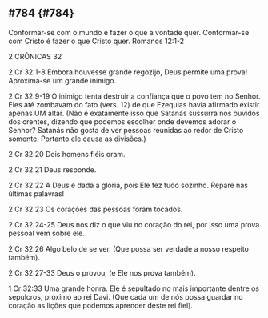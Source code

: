 ## #784 {#784}

Conformar-se com o mundo é fazer o que a vontade quer. Conformar-se com Cristo é fazer o que Cristo quer. Romanos 12:1-2

2 CRÔNICAS 32

2 Cr 32:1-8 Embora houvesse grande regozijo, Deus permite uma prova! Aproxima-se um grande inimigo.

2 Cr 32:9-19 O inimigo tenta destruir a confiança que o povo tem no Senhor. Eles até zombavam do fato (vers. 12) de que Ezequias havia afirmado existir apenas UM altar. (Não é exatamente isso que Satanás sussurra nos ouvidos dos crentes, dizendo que podemos escolher onde devemos adorar o Senhor? Satanás não gosta de ver pessoas reunidas ao redor de Cristo somente. Portanto ele causa as divisões.)

2 Cr 32:20 Dois homens fiéis oram.

2 Cr 32:21 Deus responde.

2 Cr 32:22 A Deus é dada a glória, pois Ele fez tudo sozinho. Repare nas últimas palavras!

2 Cr 32:23 Os corações das pessoas foram tocados.

2 Cr 32:24-25 Deus nos diz o que viu no coração do rei, por isso uma prova pessoal vem sobre ele.

2 Cr 32:26 Algo belo de se ver. (Que possa ser verdade a nosso respeito também).

2 Cr 32:27-33 Deus o provou, (e Ele nos prova também).

1 Cr 32:33 Uma grande honra. Ele é sepultado no mais importante dentre os sepulcros, próximo ao rei Davi. (Que cada um de nós possa guardar no coração as lições que podemos aprender deste rei fiel).